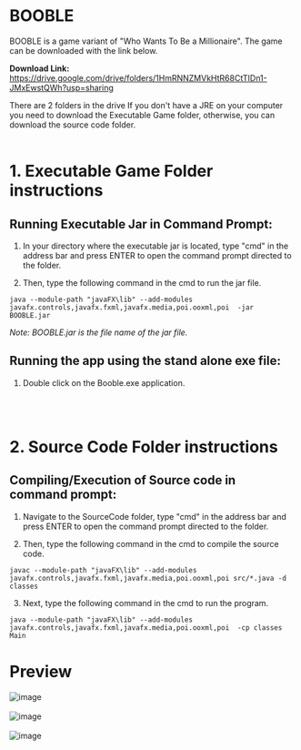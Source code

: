 # BOOBLE
BOOBLE is a game variant of "Who Wants To Be a Millionaire". The game can be downloaded with the link below.

**Download Link:** https://drive.google.com/drive/folders/1HmRNNZMVkHtR68CtTIDn1-JMxEwstQWh?usp=sharing

There are 2 folders in the drive 
If you don't have a JRE on your computer you need to download the Executable Game folder, otherwise, you can download the source code folder. 
<br><br>
# 1. Executable Game Folder instructions

## Running Executable Jar in Command Prompt:

  1. In your directory where the executable jar is located, type "cmd" in the address bar and press ENTER to open the command prompt directed to the folder.
  
  2. Then, type the following command in the cmd to run the jar file.
  
    java --module-path "javaFX\lib" --add-modules javafx.controls,javafx.fxml,javafx.media,poi.ooxml,poi  -jar BOOBLE.jar
  
  _Note: BOOBLE.jar is the file name of the jar file._

## Running the app using the stand alone exe file:

  1. Double click on the Booble.exe application.

<br><br>
# 2. Source Code Folder instructions

## Compiling/Execution of Source code in command prompt:

  1. Navigate to the SourceCode folder, type "cmd" in the address bar and press ENTER to open the command prompt directed to the folder.
  
  2. Then, type the following command in the cmd to compile the source code. 
  
    javac --module-path "javaFX\lib" --add-modules javafx.controls,javafx.fxml,javafx.media,poi.ooxml,poi src/*.java -d classes
   
  3. Next, type the following command in the cmd to run the program.

    java --module-path "javaFX\lib" --add-modules javafx.controls,javafx.fxml,javafx.media,poi.ooxml,poi  -cp classes Main

# Preview
![image](https://github.com/kuyalester/BOOBLE/assets/124505485/5b2902ce-2532-4107-a5fb-161e10896c42)
<br><br>
![image](https://github.com/kuyalester/BOOBLE/assets/124505485/6d95a4fe-fe07-4ab0-9c55-6bfe8cff5e9b)
<br><br>
![image](https://github.com/kuyalester/BOOBLE/assets/124505485/f8621cfa-4a9e-40f3-ab40-83608bb7a34a)








